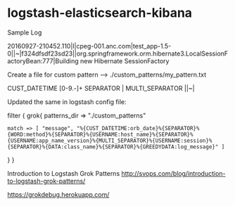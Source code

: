 # logstash-elasticsearch-kibana

Sample Log 

20160927-210452.110|I|cpeg-001.anc.com|test_app-1.5-0||~|f324dfsdf23sd23||org.springframework.orm.hibernate3.LocalSessionFactoryBean:777|Building new Hibernate SessionFactory

Create a file for custom pattern --> ./custom_patterns/my_pattern.txt

CUST_DATETIME [0-9.-]+
SEPARATOR \|
MULTI_SEPARATOR \|\|\~\|


Updated the same in logstash config file:

filter {
  grok{
    patterns_dir => "./custom_patterns"

    match => [ "message", "%{CUST_DATETIME:orb_date}%{SEPARATOR}%{WORD:method}%{SEPARATOR}%{USERNAME:host_name}%{SEPARATOR}%{USERNAME:app_name_version}%{MULTI_SEPARATOR}%{USERNAME:session}%{SEPARATOR}%{DATA:class_name}%{SEPARATOR}%{GREEDYDATA:log_message}" ]

   }
}


Introduction to Logstash Grok Patterns
http://svops.com/blog/introduction-to-logstash-grok-patterns/

https://grokdebug.herokuapp.com/
